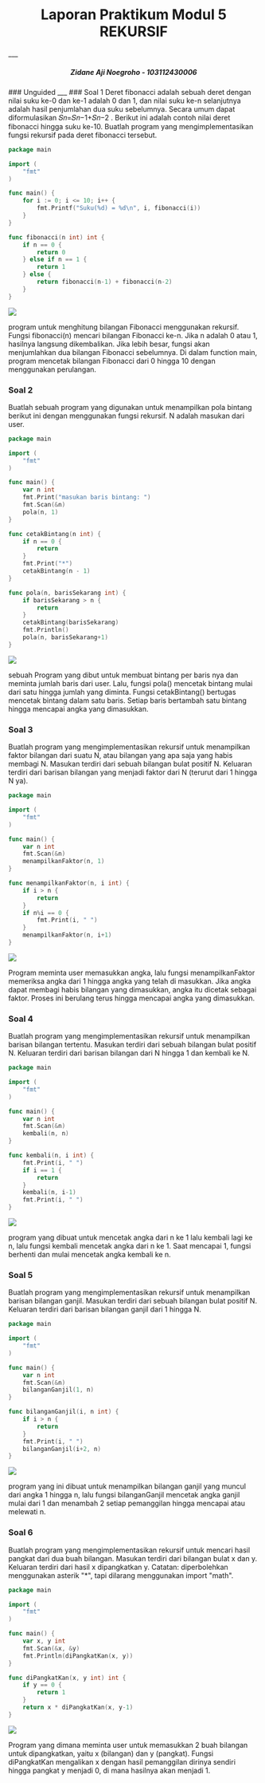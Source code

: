 <h1 align="center">Laporan Praktikum Modul 5 <br> REKURSIF </h1>
___
<h5 align="center">Zidane Aji Noegroho - 103112430006 </h5>
### Unguided
___
### Soal 1
Deret fibonacci adalah sebuah deret dengan nilai suku ke-0 dan ke-1 adalah 0 dan 1, dan nilai suku ke-n selanjutnya adalah hasil penjumlahan dua suku sebelumnya. Secara umum dapat diformulasikan 𝑆𝑛=𝑆𝑛−1+𝑆𝑛−2 . Berikut ini adalah contoh nilai deret fibonacci hingga suku ke-10. Buatlah program yang mengimplementasikan fungsi rekursif pada deret fibonacci tersebut.

```go
package main

import (
    "fmt"
)

func main() {
    for i := 0; i <= 10; i++ {
        fmt.Printf("Suku(%d) = %d\n", i, fibonacci(i))
    }
}

func fibonacci(n int) int {
    if n == 0 {
        return 0
    } else if n == 1 {
        return 1
    } else {
        return fibonacci(n-1) + fibonacci(n-2)
    }
}
```

![](Output/soal1.png)

program untuk menghitung bilangan Fibonacci menggunakan rekursif. Fungsi fibonacci(n) mencari bilangan Fibonacci ke-n. Jika n adalah 0 atau 1, hasilnya langsung dikembalikan. Jika lebih besar, fungsi akan menjumlahkan dua bilangan Fibonacci sebelumnya. Di dalam function main, program mencetak bilangan Fibonacci dari 0 hingga 10 dengan menggunakan perulangan.

### Soal 2
Buatlah sebuah program yang digunakan untuk menampilkan pola bintang berikut ini dengan menggunakan fungsi rekursif. N adalah masukan dari user.

```go
package main

import (
    "fmt"
)

func main() {
    var n int
    fmt.Print("masukan baris bintang: ")
    fmt.Scan(&n)
    pola(n, 1)
}

func cetakBintang(n int) {
    if n == 0 {
        return
    }
    fmt.Print("*")
    cetakBintang(n - 1)
}

func pola(n, barisSekarang int) {
    if barisSekarang > n {
        return
    }
    cetakBintang(barisSekarang)
    fmt.Println()
    pola(n, barisSekarang+1)
}
```

![](Output/soal2.png)

sebuah Program yang dibut untuk membuat bintang per baris nya dan meminta jumlah baris dari user. Lalu, fungsi pola() mencetak bintang mulai dari satu hingga jumlah yang diminta. Fungsi cetakBintang() bertugas mencetak bintang dalam satu baris. Setiap baris bertambah satu bintang hingga mencapai angka yang dimasukkan.

### Soal 3
Buatlah program yang mengimplementasikan rekursif untuk menampilkan faktor bilangan dari suatu N, atau bilangan yang apa saja yang habis membagi N.
Masukan terdiri dari sebuah bilangan bulat positif N.
Keluaran terdiri dari barisan bilangan yang menjadi faktor dari N (terurut dari 1 hingga N ya).

```go
package main

import (
    "fmt"
)

func main() {
    var n int
    fmt.Scan(&n)
    menampilkanFaktor(n, 1)
}

func menampilkanFaktor(n, i int) {
    if i > n {
        return
    }
    if n%i == 0 {
        fmt.Print(i, " ")
    }
    menampilkanFaktor(n, i+1)
}
```

![](Output/soal3.png)

Program meminta user memasukkan angka, lalu fungsi menampilkanFaktor memeriksa angka dari 1 hingga angka yang telah di masukkan. Jika angka dapat membagi habis bilangan yang dimasukkan, angka itu dicetak sebagai faktor. Proses ini berulang terus hingga mencapai angka yang dimasukkan.

### Soal 4
Buatlah program yang mengimplementasikan rekursif untuk menampilkan barisan bilangan tertentu.
Masukan terdiri dari sebuah bilangan bulat positif N.
Keluaran terdiri dari barisan bilangan dari N hingga 1 dan kembali ke N.

```go
package main

import (
    "fmt"
)

func main() {
    var n int
    fmt.Scan(&n)
    kembali(n, n)
}

func kembali(n, i int) {
    fmt.Print(i, " ")
    if i == 1 {
        return
    }
    kembali(n, i-1)
    fmt.Print(i, " ")
}
```

![](Output/soal4.png)

program yang dibuat untuk mencetak angka dari n ke 1 lalu kembali lagi ke n, lalu fungsi kembali mencetak angka dari n ke 1. Saat mencapai 1, fungsi berhenti dan mulai mencetak angka kembali ke n.

### Soal 5
Buatlah program yang mengimplementasikan rekursif untuk menampilkan barisan bilangan ganjil.
Masukan terdiri dari sebuah bilangan bulat positif N.
Keluaran terdiri dari barisan bilangan ganjil dari 1 hingga N.

```go
package main

import (
    "fmt"
)

func main() {
    var n int
    fmt.Scan(&n)
    bilanganGanjil(1, n)
}

func bilanganGanjil(i, n int) {
    if i > n {
        return
    }
    fmt.Print(i, " ")
    bilanganGanjil(i+2, n)
}
```

![](Output/soal5.png)

program yang ini dibuat untuk menampilkan bilangan ganjil yang muncul dari angka 1 hingga n, lalu fungsi bilanganGanjil mencetak angka ganjil mulai dari 1 dan menambah 2 setiap pemanggilan hingga mencapai atau melewati n.

### Soal 6
Buatlah program yang mengimplementasikan rekursif untuk mencari hasil pangkat dari dua buah bilangan.
Masukan terdiri dari bilangan bulat x dan y.
Keluaran terdiri dari hasil x dipangkatkan y.
Catatan: diperbolehkan menggunakan asterik "*", tapi dilarang menggunakan import "math".

```go
package main

import (
    "fmt"
)

func main() {
    var x, y int
    fmt.Scan(&x, &y)
    fmt.Println(diPangkatKan(x, y))
}

func diPangkatKan(x, y int) int {
    if y == 0 {
        return 1
    }
    return x * diPangkatKan(x, y-1)
}
```

![](Output/soal6.png)

Program yang dimana meminta user untuk memasukkan 2 buah bilangan untuk dipangkatkan, yaitu x (bilangan) dan y (pangkat). Fungsi diPangkatKan mengalikan x dengan hasil pemanggilan dirinya sendiri hingga pangkat y menjadi 0, di mana hasilnya akan menjadi 1.